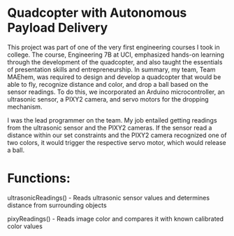 # Quadcopter with Autonomous Payload Delivery

This project was part of one of the very first engineering courses I took in college. The course, Engineering 7B at UCI, emphasized hands-on learning through the development of the quadcopter, and also taught the essentials of presentation skills and entrepreneurship.
In summary, my team, Team MAEhem, was required to design and develop a quadcopter that would be able to fly, recognize distance and color, and drop a ball based on the sensor readings. To do this, we incorporated an Arduino microcontroller, an ultrasonic sensor, a PIXY2 camera, and servo motors for the dropping mechanism.

I was the lead programmer on the team. My job entailed getting readings from the ultrasonic sensor and the PIXY2 cameras. If the sensor read a distance within our set constraints and the PIXY2 camera recognized one of two colors, it would trigger the respective servo motor, which would release a ball.


# Functions:

ultrasonicReadings() - Reads ultrasonic sensor values and determines distance from surrounding objects

pixyReadings() - Reads image color and compares it with known calibrated color values
